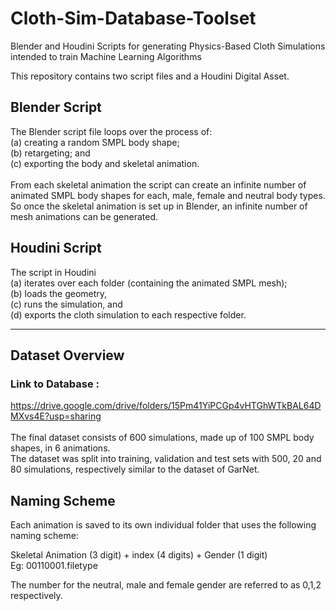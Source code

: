 # Cloth-Sim-Database-Toolset
Blender and Houdini Scripts for generating Physics-Based Cloth Simulations intended to train Machine Learning Algorithms

This repository contains two script files and a Houdini Digital Asset.

## Blender Script
The Blender script file loops over the process of: <br>(a) creating a random SMPL body shape; <br>(b) retargeting; and <br>(c) exporting the body and skeletal animation.  <br><br>From each skeletal animation the script can create an infinite number of animated SMPL body shapes for each, male, female and neutral body types. So once the skeletal animation is set up in Blender, an infinite number of mesh animations can be generated.

## Houdini Script
The script in Houdini <br>(a) iterates over each folder (containing the animated SMPL mesh); <br>(b) loads the geometry, <br>(c) runs the simulation, and <br>(d) exports the cloth simulation to each respective folder.

---



## Dataset Overview

### Link to Database :
https://drive.google.com/drive/folders/15Pm41YiPCGp4vHTGhWTkBAL64DMXvs4E?usp=sharing
<br><br>The final dataset consists of 600 simulations, made up of 100 SMPL body shapes, in 6 animations. <br>The dataset was split into training, validation and test sets with 500, 20 and 80 simulations, respectively similar to the dataset of GarNet.

## Naming Scheme
Each animation is saved to its own individual folder that uses the following naming scheme:

Skeletal Animation (3 digit) + index (4 digits) + Gender (1 digit)
<br>Eg: 00110001.filetype

The number for the neutral, male and female gender are referred to as 0,1,2 respectively.
